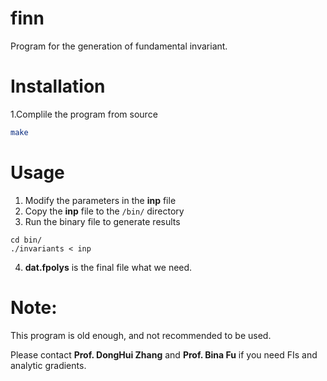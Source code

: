 # finn
Program for the generation of fundamental invariant.


# Installation
1.Complile the program from source
```bash
make
```

# Usage
1. Modify the parameters in the **inp** file
2. Copy the **inp** file to the `/bin/` directory
3. Run the binary file to generate results
```
cd bin/
./invariants < inp
```
4. **dat.fpolys** is the final file what we need.

# Note:
This program is old enough, and not recommended to be used.

Please contact **Prof. DongHui Zhang** and **Prof. Bina Fu** if you need FIs and analytic gradients.
